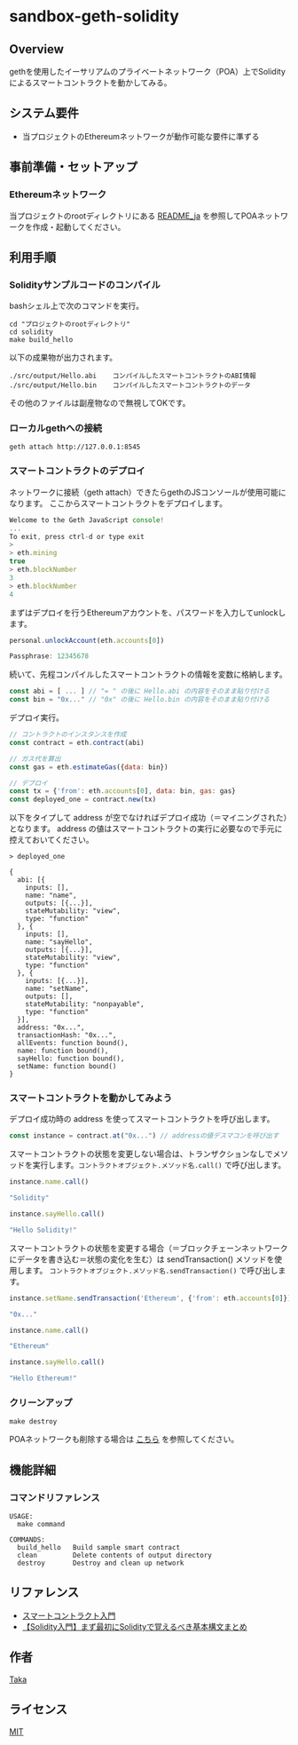 # sandbox-geth-solidity

## Overview

gethを使用したイーサリアムのプライベートネットワーク（POA）上でSolidityによるスマートコントラクトを動かしてみる。

## システム要件

- 当プロジェクトのEthereumネットワークが動作可能な要件に準ずる

## 事前準備・セットアップ

### Ethereumネットワーク

当プロジェクトのrootディレクトリにある [README_ja](../README_ja.md) を参照してPOAネットワークを作成・起動してください。

## 利用手順

### Solidityサンプルコードのコンパイル

bashシェル上で次のコマンドを実行。

```shell
cd "プロジェクトのrootディレクトリ"
cd solidity
make build_hello
```

以下の成果物が出力されます。

```
./src/output/Hello.abi    コンパイルしたスマートコントラクトのABI情報
./src/output/Hello.bin    コンパイルしたスマートコントラクトのデータ
```

その他のファイルは副産物なので無視してOKです。

### ローカルgethへの接続

```shell
geth attach http://127.0.0.1:8545
```

### スマートコントラクトのデプロイ

ネットワークに接続（geth attach）できたらgethのJSコンソールが使用可能になります。
ここからスマートコントラクトをデプロイします。

```javascript
Welcome to the Geth JavaScript console!
...
To exit, press ctrl-d or type exit
>
> eth.mining
true
> eth.blockNumber
3
> eth.blockNumber
4
```

まずはデプロイを行うEthereumアカウントを、パスワードを入力してunlockします。

```javascript
personal.unlockAccount(eth.accounts[0])

Passphrase: 12345678
```

続いて、先程コンパイルしたスマートコントラクトの情報を変数に格納します。

```javascript
const abi = [ ... ] // "= " の後に Hello.abi の内容をそのまま貼り付ける
const bin = "0x..." // "0x" の後に Hello.bin の内容をそのまま貼り付ける
```

デプロイ実行。

```javascript
// コントラクトのインスタンスを作成
const contract = eth.contract(abi)

// ガス代を算出
const gas = eth.estimateGas({data: bin})

// デプロイ
const tx = {'from': eth.accounts[0], data: bin, gas: gas}
const deployed_one = contract.new(tx)
```

以下をタイプして address が空でなければデプロイ成功（＝マイニングされた）となります。
address の値はスマートコントラクトの実行に必要なので手元に控えておいてください。
```
> deployed_one

{
  abi: [{
    inputs: [],
    name: "name",
    outputs: [{...}],
    stateMutability: "view",
    type: "function"
  }, {
    inputs: [],
    name: "sayHello",
    outputs: [{...}],
    stateMutability: "view",
    type: "function"
  }, {
    inputs: [{...}],
    name: "setName",
    outputs: [],
    stateMutability: "nonpayable",
    type: "function"
  }],
  address: "0x...",
  transactionHash: "0x...",
  allEvents: function bound(),
  name: function bound(),
  sayHello: function bound(),
  setName: function bound()
}
```

### スマートコントラクトを動かしてみよう

デプロイ成功時の address を使ってスマートコントラクトを呼び出します。

```javascript
const instance = contract.at("0x...") // addressの値デスマコンを呼び出す
```

スマートコントラクトの状態を変更しない場合は、トランザクションなしでメソッドを実行します。`コントラクトオブジェクト.メソッド名.call()` で呼び出します。

```javascript
instance.name.call()

"Solidity"

instance.sayHello.call()

"Hello Solidity!"
```

スマートコントラクトの状態を変更する場合（＝ブロックチェーンネットワークにデータを書き込む＝状態の変化を生む）は sendTransaction() メソッドを使用します。
`コントラクトオブジェクト.メソッド名.sendTransaction()` で呼び出します。

```javascript
instance.setName.sendTransaction('Ethereum', {'from': eth.accounts[0]})

"0x..."

instance.name.call()

"Ethereum"

instance.sayHello.call()

"Hello Ethereum!"
```


### クリーンアップ

```shell
make destroy
```

POAネットワークも削除する場合は [こちら](../README_ja.md) を参照してください。

## 機能詳細

### コマンドリファレンス

```shell
USAGE:
  make command

COMMANDS:
  build_hello   Build sample smart contract
  clean         Delete contents of output directory
  destroy       Destroy and clean up network
```

## リファレンス

- [スマートコントラクト入門](https://tech.isid.co.jp/entry/2022/01/17/%E3%82%B9%E3%83%9E%E3%83%BC%E3%83%88%E3%82%B3%E3%83%B3%E3%83%88%E3%83%A9%E3%82%AF%E3%83%88%E5%85%A5%E9%96%80)
- [【Solidity入門】まず最初にSolidityで覚えるべき基本構文まとめ](https://qiita.com/sho11hei12-1998/items/31ed7c5d4c2f34409223)

## 作者

[Taka](https://github.com/taka-tactical/)

## ライセンス

[MIT](https://opensource.org/licenses/mit-license.php)
